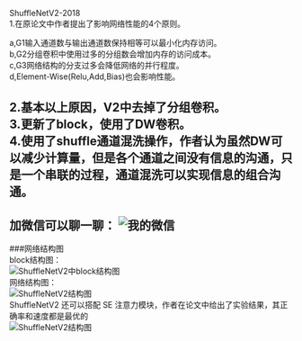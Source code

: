 ShuffleNetV2-2018  
1.在原论文中作者提出了影响网络性能的4个原则。

 a,G1输入通道数与输出通道数保持相等可以最小化内存访问。  
 b,G2分组卷积中使用过多的分组数会增加内存的访问成本。  
 c,G3网络结构的分支过多会降低网络的并行程度。   
 d,Element-Wise(Relu,Add,Bias)也会影响性能。

2.基本以上原因，V2中去掉了分组卷积。  
3.更新了block，使用了DW卷积。  
4.使用了shuffle通道混洗操作，作者认为虽然DW可以减少计算量，但是各个通道之间没有信息的沟通，只是一个串联的过程，通道混洗可以实现信息的组合沟通。   
---
加微信可以聊一聊：
![我的微信](https://www.qingshanzaixian.cn/res/static/img/weixing.jpg "我的微信")
---
###网络结构图     
block结构图：  
![ShuffleNetV2中block结构图](https://img-blog.csdnimg.cn/606d3c6755024f25881cab943a3a5063.png?x-oss-process=image/watermark,type_ZHJvaWRzYW5zZmFsbGJhY2s,shadow_50,text_Q1NETiBA5pyo5Y2vX1RIVQ==,size_20,color_FFFFFF,t_70,g_se,x_16#pic_center "Block")  
网络结构图：  
![ShuffleNetV2结构图](https://img-blog.csdnimg.cn/792767645c874fdbb4318ebc7c344537.png?x-oss-process=image/watermark,type_ZHJvaWRzYW5zZmFsbGJhY2s,shadow_50,text_Q1NETiBA5pyo5Y2vX1RIVQ==,size_20,color_FFFFFF,t_70,g_se,x_16#pic_center "结构图")  
ShuffleNetV2 还可以搭配 SE 注意力模块，作者在论文中给出了实验结果，其正确率和速度都是最优的  
![ShuffleNetV2结构图](https://img-blog.csdnimg.cn/2e2ef128e2e74dcca9a1cc99d1a26074.png?x-oss-process=image/watermark,type_ZHJvaWRzYW5zZmFsbGJhY2s,shadow_50,text_Q1NETiBA5pyo5Y2vX1RIVQ==,size_20,color_FFFFFF,t_70,g_se,x_16#pic_center "结构图")  

